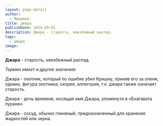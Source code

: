 ```yaml
---
layout: page-detail
author:
  - Яшодеви
title: джара
publishDate: 2024-09-01
description: Джара - старость, неизбежный распад.
tags:
  - джара
image:
---
```

**Джара** - старость, неизбежный распад.

*Термин имеет и другие значения:*

Джара - охотник, который по ошибке убил Кришну, приняв его за оленя, однако, фигура охотника, скорее, аллегория, т.к. джара также означает старость.

Джара - дочь времени, носящая имя Джара, упомянута в «Бхагавата пуране».

Джара - сосуд, обычно глиняный, предназначенный для хранения жидкостей или зерна.

